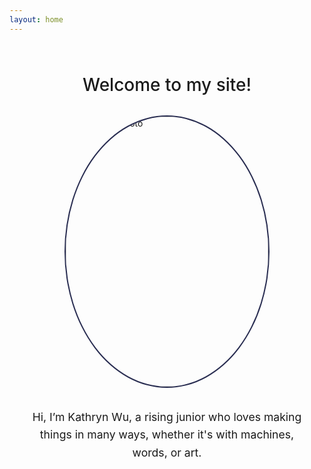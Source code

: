 ```yaml
---
layout: home
---
```


<h1 style="max-width: 900px; margin: 4rem auto 2rem auto; font-weight: 500; text-align: center;">
  Welcome to my site!
</h1>

<div style="display: flex; align-items: center; justify-content: center; gap: 1rem; margin: 0 auto 4rem auto; max-width: 900px; flex-wrap: wrap;">

  <div style="flex-shrink: 0;">
    <img src="{{ '/assets/images/pfp.jpg' | relative_url }}" alt="Kathryn's photo"
         style="width: 324px; height: 432px; border: 2px solid #292d51; border-radius: 50%; object-fit: cover;" />
  </div>

  <div style="max-width: 450px;">
    <p style="font-size: 1.1rem; line-height: 1.6; text-align: center;">
      Hi, I’m Kathryn Wu, a rising junior who loves making things in many ways, whether it's with machines, words, or art.
    </p>
  </div>

</div>
